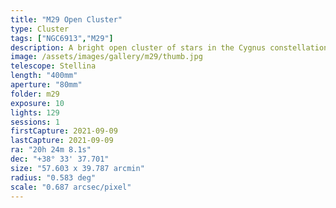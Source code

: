 ```yaml
---
title: "M29 Open Cluster"
type: Cluster
tags: ["NGC6913","M29"]
description: A bright open cluster of stars in the Cygnus constellation.
image: /assets/images/gallery/m29/thumb.jpg
telescope: Stellina
length: "400mm"
aperture: "80mm"
folder: m29
exposure: 10
lights: 129
sessions: 1
firstCapture: 2021-09-09 
lastCapture: 2021-09-09
ra: "20h 24m 8.1s"
dec: "+38° 33' 37.701"
size: "57.603 x 39.787 arcmin"
radius: "0.583 deg"
scale: "0.687 arcsec/pixel"
---
```

